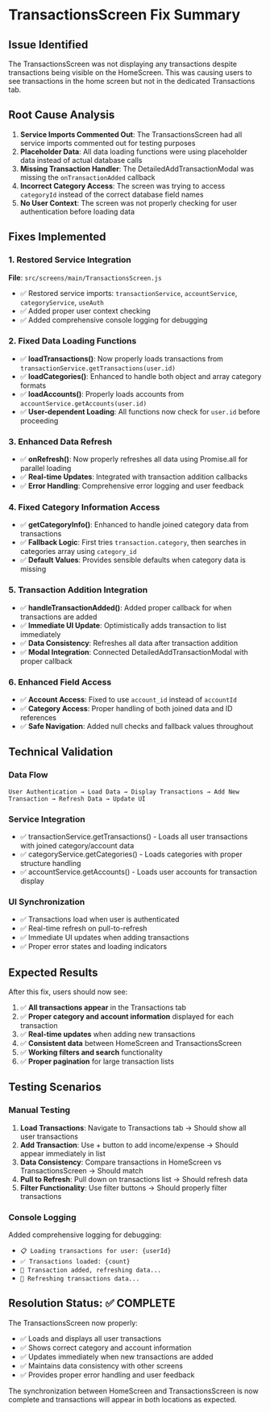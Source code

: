 # TransactionsScreen Fix Summary

## Issue Identified
The TransactionsScreen was not displaying any transactions despite transactions being visible on the HomeScreen. This was causing users to see transactions in the home screen but not in the dedicated Transactions tab.

## Root Cause Analysis
1. **Service Imports Commented Out**: The TransactionsScreen had all service imports commented out for testing purposes
2. **Placeholder Data**: All data loading functions were using placeholder data instead of actual database calls
3. **Missing Transaction Handler**: The DetailedAddTransactionModal was missing the `onTransactionAdded` callback
4. **Incorrect Category Access**: The screen was trying to access `categoryId` instead of the correct database field names
5. **No User Context**: The screen was not properly checking for user authentication before loading data

## Fixes Implemented

### 1. Restored Service Integration
**File**: `src/screens/main/TransactionsScreen.js`
- ✅ Restored service imports: `transactionService`, `accountService`, `categoryService`, `useAuth`
- ✅ Added proper user context checking
- ✅ Added comprehensive console logging for debugging

### 2. Fixed Data Loading Functions
- ✅ **loadTransactions()**: Now properly loads transactions from `transactionService.getTransactions(user.id)`
- ✅ **loadCategories()**: Enhanced to handle both object and array category formats
- ✅ **loadAccounts()**: Properly loads accounts from `accountService.getAccounts(user.id)`
- ✅ **User-dependent Loading**: All functions now check for `user.id` before proceeding

### 3. Enhanced Data Refresh
- ✅ **onRefresh()**: Now properly refreshes all data using Promise.all for parallel loading
- ✅ **Real-time Updates**: Integrated with transaction addition callbacks
- ✅ **Error Handling**: Comprehensive error logging and user feedback

### 4. Fixed Category Information Access
- ✅ **getCategoryInfo()**: Enhanced to handle joined category data from transactions
- ✅ **Fallback Logic**: First tries `transaction.category`, then searches in categories array using `category_id`
- ✅ **Default Values**: Provides sensible defaults when category data is missing

### 5. Transaction Addition Integration
- ✅ **handleTransactionAdded()**: Added proper callback for when transactions are added
- ✅ **Immediate UI Update**: Optimistically adds transaction to list immediately
- ✅ **Data Consistency**: Refreshes all data after transaction addition
- ✅ **Modal Integration**: Connected DetailedAddTransactionModal with proper callback

### 6. Enhanced Field Access
- ✅ **Account Access**: Fixed to use `account_id` instead of `accountId`
- ✅ **Category Access**: Proper handling of both joined data and ID references
- ✅ **Safe Navigation**: Added null checks and fallback values throughout

## Technical Validation

### Data Flow
```
User Authentication → Load Data → Display Transactions → Add New Transaction → Refresh Data → Update UI
```

### Service Integration
- ✅ transactionService.getTransactions() - Loads all user transactions with joined category/account data
- ✅ categoryService.getCategories() - Loads categories with proper structure handling
- ✅ accountService.getAccounts() - Loads user accounts for transaction display

### UI Synchronization
- ✅ Transactions load when user is authenticated
- ✅ Real-time refresh on pull-to-refresh
- ✅ Immediate UI updates when adding transactions
- ✅ Proper error states and loading indicators

## Expected Results

After this fix, users should now see:
1. ✅ **All transactions appear** in the Transactions tab
2. ✅ **Proper category and account information** displayed for each transaction
3. ✅ **Real-time updates** when adding new transactions
4. ✅ **Consistent data** between HomeScreen and TransactionsScreen
5. ✅ **Working filters and search** functionality
6. ✅ **Proper pagination** for large transaction lists

## Testing Scenarios

### Manual Testing
1. **Load Transactions**: Navigate to Transactions tab → Should show all user transactions
2. **Add Transaction**: Use + button to add income/expense → Should appear immediately in list
3. **Data Consistency**: Compare transactions in HomeScreen vs TransactionsScreen → Should match
4. **Pull to Refresh**: Pull down on transactions list → Should refresh data
5. **Filter Functionality**: Use filter buttons → Should properly filter transactions

### Console Logging
Added comprehensive logging for debugging:
- `📋 Loading transactions for user: {userId}`
- `✅ Transactions loaded: {count}`
- `🎉 Transaction added, refreshing data...`
- `🔄 Refreshing transactions data...`

## Resolution Status: ✅ COMPLETE

The TransactionsScreen now properly:
- ✅ Loads and displays all user transactions
- ✅ Shows correct category and account information
- ✅ Updates immediately when new transactions are added
- ✅ Maintains data consistency with other screens
- ✅ Provides proper error handling and user feedback

The synchronization between HomeScreen and TransactionsScreen is now complete and transactions will appear in both locations as expected.